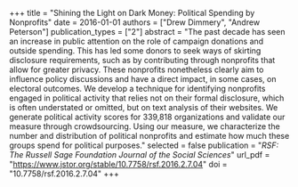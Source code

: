 +++
title = "Shining the Light on Dark Money: Political Spending by Nonprofits"
date = 2016-01-01
authors = ["Drew Dimmery", "Andrew Peterson"]
publication_types = ["2"]
abstract = "The past decade has seen an increase in public attention on the role of campaign donations and outside spending. This has led some donors to seek ways of skirting disclosure requirements, such as by contributing through nonprofits that allow for greater privacy. These nonprofits nonetheless clearly aim to influence policy discussions and have a direct impact, in some cases, on electoral outcomes. We develop a technique for identifying nonprofits engaged in political activity that relies not on their formal disclosure, which is often understated or omitted, but on text analysis of their websites. We generate political activity scores for 339,818 organizations and validate our measure through crowdsourcing. Using our measure, we characterize the number and distribution of political nonprofits and estimate how much these groups spend for political purposes."
selected = false
publication = "*RSF: The Russell Sage Foundation Journal of the Social Sciences*"
url_pdf = "https://www.jstor.org/stable/10.7758/rsf.2016.2.7.04"
doi = "10.7758/rsf.2016.2.7.04"
+++
